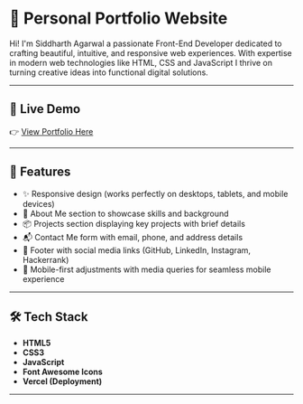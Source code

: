 
# 💼 Personal Portfolio Website

Hi! I'm Siddharth Agarwal a passionate Front-End Developer dedicated to crafting beautiful, intuitive, and responsive web experiences.
              With expertise in modern web technologies like HTML, CSS and JavaScript
              I thrive on turning creative ideas into functional digital solutions.

---

## 🚀 Live Demo

👉 [View Portfolio Here](https://portfolio-h3sm.vercel.app/)

---

## 📑 Features

- ✨ Responsive design (works perfectly on desktops, tablets, and mobile devices)
- 📃 About Me section to showcase skills and background
- 📦 Projects section displaying key projects with brief details
- 📬 Contact Me form with email, phone, and address details
- 🔗 Footer with social media links (GitHub, LinkedIn, Instagram, Hackerrank)
- 📱 Mobile-first adjustments with media queries for seamless mobile experience

---

## 🛠️ Tech Stack

- **HTML5**
- **CSS3**
- **JavaScript**
- **Font Awesome Icons**
- **Vercel (Deployment)**

---


